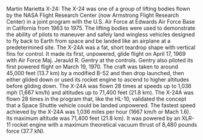 Martin Marietta X-24: The X-24 was one of a group of lifting bodies flown by the NASA Flight Research Center (now Armstrong Flight Research Center) in a joint program with the U.S. Air Force at Edwards Air Force Base in California from 1963 to 1975. The lifting bodies were used to demonstrate the ability of pilots to maneuver and safely land wingless vehicles designed to fly back to Earth from space and be landed like an airplane at a predetermined site. The X-24A was a fat, short teardrop shape with vertical fins for control. It made its first, unpowered, glide flight on April 17, 1969 with Air Force Maj. Jerauld R. Gentry at the controls. Gentry also piloted its first powered flight on March 19, 1970. The craft was taken to around 45,000 feet (13.7 km) by a modified B-52 and then drop launched, then either glided down or used its rocket engine to ascend to higher altitudes before gliding down. The X-24A was flown 28 times at speeds up to 1,036 mph (1,667 km/h) and altitudes up to 71,400 feet (21.8 km). The X-24A was flown 28 times in the program that, like the HL-10, validated the concept that a Space Shuttle vehicle could be landed unpowered. The fastest speed achieved by the X-24A was 1,036 miles per hour (1667 km/h or Mach 1.6). Its maximum altitude was 71,400 feet (21.8 km). It was powered by an XLR-11 rocket engine with a maximum theoretical vacuum thrust of 8,480 pounds force (37.7 kN).
